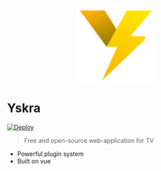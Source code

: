 <p align="center">
    <img width="180" src="public/logo.svg" alt="Yskra logo">
</p>


# Yskra

[![Deploy](https://github.com/Yskra/yskra/actions/workflows/deploy.yml/badge.svg?branch=master)](https://github.com/Yskra/yskra/actions/workflows/deploy.yml)

> Free and open-source web-application for TV

- Powerful plugin system
- Built on vue
